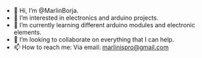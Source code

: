 - 👋 Hi, I’m @MarlinBorja.
- 👀 I’m interested in electronics and arduino projects.
- 🌱 I’m currently learning different arduino modules and electronic elements.
- 💞️ I’m looking to collaborate on everything that I can help.
- 📫 How to reach me: Via email: marlinispro@gmail.com

<!---
MarlinBorja/MarlinBorja is a ✨ special ✨ repository because its `README.md` (this file) appears on your GitHub profile.
You can click the Preview link to take a look at your changes.
--->
